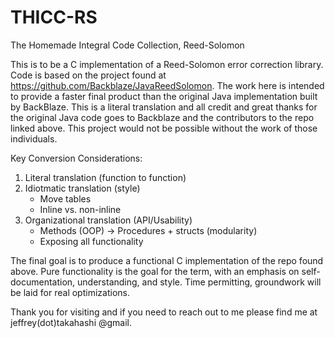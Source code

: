 # THICC-RS
The Homemade Integral Code Collection, Reed-Solomon

This is to be a C implementation of a Reed-Solomon error correction library. Code is based on the
project found at https://github.com/Backblaze/JavaReedSolomon. The work here is intended to
provide a faster final product than the original Java implementation built by BackBlaze. This is
a literal translation and all credit and great thanks for the original Java code goes to
Backblaze and the contributors to the repo linked above. This project would not be possible
without the work of those individuals.


Key Conversion Considerations:

1) Literal translation (function to function)
2) Idiotmatic translation (style)
    - Move tables
    - Inline vs. non-inline
3) Organizational translation (API/Usability)
    - Methods (OOP) -> Procedures + structs (modularity)
    - Exposing all functionality
    

The final goal is to produce a functional C implementation of the repo found above. Pure
functionality is the goal for the term, with an emphasis on self-documentation, understanding,
and style. Time permitting, groundwork will be laid for real optimizations.



Thank you for visiting and if you need to reach out to me please find me at jeffrey(dot)takahashi
@gmail.
